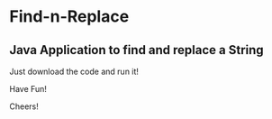 # Find-n-Replace

## Java Application to find and replace a String

Just download the code and run it!

Have Fun!

Cheers!

